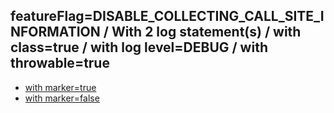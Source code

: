 ## featureFlag=DISABLE_COLLECTING_CALL_SITE_INFORMATION / With 2 log statement(s) / with class=true / with log level=DEBUG / with throwable=true

* [with marker=true](marker-true/index.md)
* [with marker=false](marker-false/index.md)


